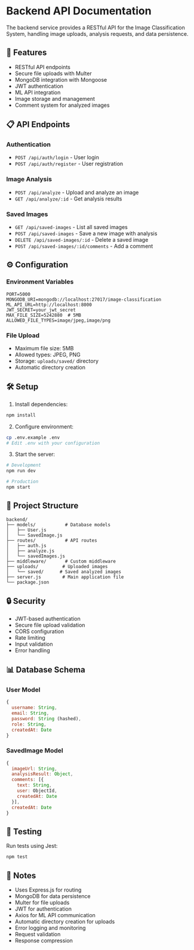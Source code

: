 # Backend API Documentation

The backend service provides a RESTful API for the Image Classification System, handling image uploads, analysis requests, and data persistence.

## 🚀 Features

- RESTful API endpoints
- Secure file uploads with Multer
- MongoDB integration with Mongoose
- JWT authentication
- ML API integration
- Image storage and management
- Comment system for analyzed images

## 📋 API Endpoints

### Authentication
- `POST /api/auth/login` - User login
- `POST /api/auth/register` - User registration

### Image Analysis
- `POST /api/analyze` - Upload and analyze an image
- `GET /api/analyze/:id` - Get analysis results

### Saved Images
- `GET /api/saved-images` - List all saved images
- `POST /api/saved-images` - Save a new image with analysis
- `DELETE /api/saved-images/:id` - Delete a saved image
- `POST /api/saved-images/:id/comments` - Add a comment

## ⚙️ Configuration

### Environment Variables
```env
PORT=5000
MONGODB_URI=mongodb://localhost:27017/image-classification
ML_API_URL=http://localhost:8000
JWT_SECRET=your_jwt_secret
MAX_FILE_SIZE=5242880  # 5MB
ALLOWED_FILE_TYPES=image/jpeg,image/png
```

### File Upload
- Maximum file size: 5MB
- Allowed types: JPEG, PNG
- Storage: `uploads/saved/` directory
- Automatic directory creation

## 🛠 Setup

1. Install dependencies:
```bash
npm install
```

2. Configure environment:
```bash
cp .env.example .env
# Edit .env with your configuration
```

3. Start the server:
```bash
# Development
npm run dev

# Production
npm start
```

## 📁 Project Structure

```
backend/
├── models/           # Database models
│   ├── User.js
│   └── SavedImage.js
├── routes/           # API routes
│   ├── auth.js
│   ├── analyze.js
│   └── savedImages.js
├── middleware/       # Custom middleware
├── uploads/         # Uploaded images
│   └── saved/      # Saved analyzed images
├── server.js        # Main application file
└── package.json
```

## 🔒 Security

- JWT-based authentication
- Secure file upload validation
- CORS configuration
- Rate limiting
- Input validation
- Error handling

## 📊 Database Schema

### User Model
```javascript
{
  username: String,
  email: String,
  password: String (hashed),
  role: String,
  createdAt: Date
}
```

### SavedImage Model
```javascript
{
  imageUrl: String,
  analysisResult: Object,
  comments: [{
    text: String,
    user: ObjectId,
    createdAt: Date
  }],
  createdAt: Date
}
```

## 🧪 Testing

Run tests using Jest:
```bash
npm test
```

## 📝 Notes

- Uses Express.js for routing
- MongoDB for data persistence
- Multer for file uploads
- JWT for authentication
- Axios for ML API communication
- Automatic directory creation for uploads
- Error logging and monitoring
- Request validation
- Response compression 